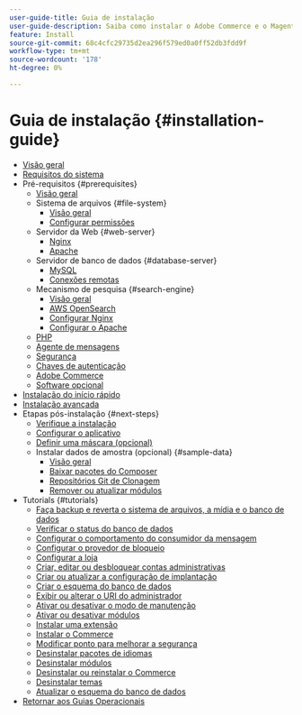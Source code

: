```yaml
---
user-guide-title: Guia de instalação
user-guide-description: Saiba como instalar o Adobe Commerce e o Magento Open Source para implantações locais.
feature: Install
source-git-commit: 68c4cfc29735d2ea296f579ed0a0ff52db3fdd9f
workflow-type: tm+mt
source-wordcount: '178'
ht-degree: 0%

---
```



# Guia de instalação {#installation-guide}

- [Visão geral](overview.md)
- [Requisitos do sistema](system-requirements.md)
- Pré-requisitos {#prerequisites}
   - [Visão geral](prerequisites/overview.md)
   - Sistema de arquivos {#file-system}
      - [Visão geral](prerequisites/file-system/overview.md)
      - [Configurar permissões](prerequisites/file-system/configure-permissions.md)
   - Servidor da Web {#web-server}
      - [Nginx](prerequisites/web-server/nginx.md)
      - [Apache](prerequisites/web-server/apache.md)
   - Servidor de banco de dados {#database-server}
      - [MySQL](prerequisites/database/mysql.md)
      - [Conexões remotas](prerequisites/database/mysql-remote.md)
   - Mecanismo de pesquisa {#search-engine}
      - [Visão geral](prerequisites/search-engine/overview.md)
      - [AWS OpenSearch](prerequisites/search-engine/aws-opensearch.md)
      - [Configurar Nginx](prerequisites/search-engine/configure-nginx.md)
      - [Configurar o Apache](prerequisites/search-engine/configure-apache.md)
   - [PHP](prerequisites/php-settings.md)
   - [Agente de mensagens](prerequisites/rabbitmq.md)
   - [Segurança](prerequisites/security.md)
   - [Chaves de autenticação](prerequisites/authentication-keys.md)
   - [Adobe Commerce](prerequisites/commerce.md)
   - [Software opcional](prerequisites/optional-software.md)
- [Instalação do início rápido](composer.md)
- [Instalação avançada](advanced.md)
- Etapas pós-instalação {#next-steps}
   - [Verifique a instalação](next-steps/verify.md)
   - [Configurar o aplicativo](next-steps/configuration.md)
   - [Definir uma máscara (opcional)](next-steps/set-umask.md)
   - Instalar dados de amostra (opcional) {#sample-data}
      - [Visão geral](sample-data/overview.md)
      - [Baixar pacotes do Composer](sample-data/composer-packages.md)
      - [Repositórios Git de Clonagem](sample-data/git-repositories.md)
      - [Remover ou atualizar módulos](sample-data/remove-or-update.md)
- Tutorials {#tutorials}
   - [Faça backup e reverta o sistema de arquivos, a mídia e o banco de dados](tutorials/backup.md)
   - [Verificar o status do banco de dados](tutorials/database-status.md)
   - [Configurar o comportamento do consumidor da mensagem](tutorials/message-consumers.md)
   - [Configurar o provedor de bloqueio](tutorials/lock-provider.md)
   - [Configurar a loja](tutorials/store.md)
   - [Criar, editar ou desbloquear contas administrativas](tutorials/admin.md)
   - [Criar ou atualizar a configuração de implantação](tutorials/deployment.md)
   - [Criar o esquema do banco de dados](tutorials/database.md)
   - [Exibir ou alterar o URI do administrador](tutorials/admin-uri.md)
   - [Ativar ou desativar o modo de manutenção](tutorials/maintenance-mode.md)
   - [Ativar ou desativar módulos](tutorials/manage-modules.md)
   - [Instalar uma extensão](tutorials/extensions.md)
   - [Instalar o Commerce](tutorials/install.md)
   - [Modificar ponto para melhorar a segurança](tutorials/docroot.md)
   - [Desinstalar pacotes de idiomas](tutorials/language-packages.md)
   - [Desinstalar módulos](tutorials/uninstall-modules.md)
   - [Desinstalar ou reinstalar o Commerce](tutorials/uninstall.md)
   - [Desinstalar temas](tutorials/themes.md)
   - [Atualizar o esquema do banco de dados](tutorials/database-upgrade.md)
- [Retornar aos Guias Operacionais](https://experienceleague.adobe.com/docs/commerce-operations/operational-guides/home.html)

